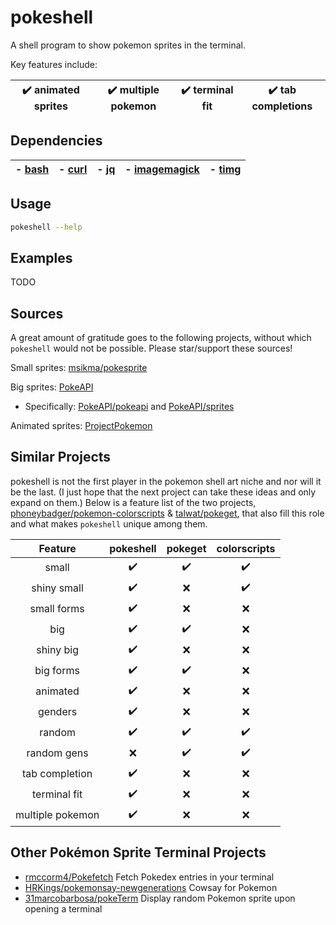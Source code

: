 # pokeshell
A shell program to show pokemon sprites in the terminal.

Key features include:

| ✔️ animated sprites | ✔️ multiple pokemon | ✔️ terminal fit | ✔️ tab completions |
|:-:|:-:|:-:|:-:|

## Dependencies

| - [bash](https://www.gnu.org/software/bash/) | - [curl](https://curl.se/) | - [jq](https://stedolan.github.io/jq/) | - [imagemagick](https://imagemagick.org/) | - [timg](https://github.com/hzeller/timg) |
|:-:|:-:|:-:|:-:|:-:|

## Usage

```bash
pokeshell --help
```

## Examples
TODO

## Sources
A great amount of gratitude goes to the following projects, without which
`pokeshell` would not be possible. Please star/support these sources!

Small sprites: [msikma/pokesprite](https://github.com/msikma/pokesprite)

Big sprites: [PokeAPI](https://pokeapi.co/)
- Specifically: [PokeAPI/pokeapi](https://github.com/PokeAPI/pokeapi) and [PokeAPI/sprites](https://github.com/PokeAPI/sprites)

Animated sprites: [ProjectPokemon](https://projectpokemon.org/home/docs/spriteindex_148)

## Similar Projects
pokeshell is not the first player in the pokemon shell art niche and nor will it
be the last. (I just hope that the next project can take these ideas and only
expand on them.) Below is a feature list of the two projects,
[phoneybadger/pokemon-colorscripts](https://gitlab.com/phoneybadger/pokemon-colorscripts) &
[talwat/pokeget](https://github.com/talwat/pokeget), that also fill this role and what
makes `pokeshell` unique among them.

| **Feature**      | **pokeshell** | **pokeget** | **colorscripts** |
|:----------------:|:-------:|:-----------:|:---------------:|
| small            | ✔️       | ✔️           | ✔️               |
| shiny small      | ✔️       | ❌           | ✔️               |
| small forms      | ✔️       | ❌           | ❌               |
| big              | ✔️       | ✔️           | ❌               |
| shiny big        | ✔️       | ❌           | ❌               |
| big forms        | ✔️       | ✔️           | ❌               |
| animated         | ✔️       | ❌           | ❌               |
| genders          | ✔️       | ❌           | ❌               |
| random           | ✔️       | ✔️           | ✔️               |
| random gens      | ❌       | ✔️           | ✔️               |
| tab completion   | ✔️       | ❌           | ❌               |
| terminal fit      | ✔️       | ❌           | ❌               |
| multiple pokemon | ✔️       | ❌           | ❌               |


## Other Pokémon Sprite Terminal Projects
- [rmccorm4/Pokefetch](https://github.com/rmccorm4/pokefetch)
    Fetch Pokedex entries in your terminal
- [HRKings/pokemonsay-newgenerations](https://github.com/HRKings/pokemonsay-newgenerations)
    Cowsay for Pokemon
- [31marcobarbosa/pokeTerm](https://github.com/31marcobarbosa/pokeTerm)
    Display random Pokemon sprite upon opening a terminal
